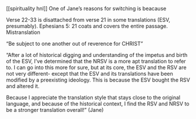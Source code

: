 [[spirituality hnl]]
One of Jane’s reasons for switching is beacause

Verse 22-33 is disattached from verse 21 in some translations (ESV, presumably). Ephesians 5: 21 coats and covers the entire passage. Mistranslation

“Be subject to one another out of reverence for CHRIST”

“After a lot of historical digging and understanding of the impetus and birth of the ESV, I’ve determined that the NRSV is a more apt translation to refer to. I can go into this more for sure, but at its core, the ESV and the RSV are not very different- except that the ESV and its translations have been modified by a preexisting ideology. This is because the ESV bought the RSV and altered it.

Because I appreciate the translation style that stays close to the original language, and because of the historical context, I find the RSV and NRSV to be a stronger translation overall!” (Jane)
